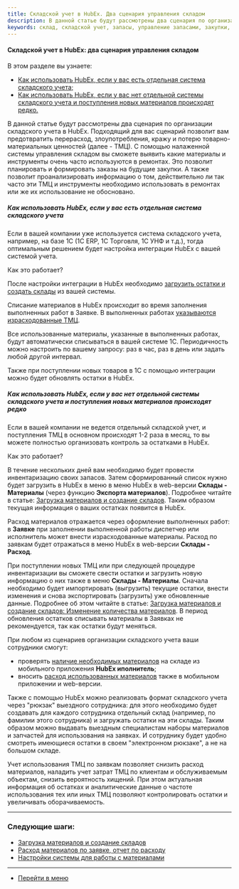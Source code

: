 ```yaml
---
title: Складской учет в HubEx. Два сценария управления складом
description: В данной статье будут рассмотрены два сценария по организации складского учета в HubEx. Подходящий для вас сценарий позволит вам предотвратить перерасход, злоупотребления, кражу и потерю товарно-материальных ценностей (далее - ТМЦ). 
keywords: склад, складской учет, запасы, управление запасами, закупки, расход, hubex, хабекс, хубекс, хабикс
---
```



#### Складской учет в HubEx: два сценария управления складом
В этом разделе вы узнаете:
<html>
<meta charset="utf-8">
<ul>
    <li><a href="#first">Как использовать HubEx, если у вас есть отдельная система складского учета;</a></li>
    <li><a href="#second">Как использовать HubEx, если у вас нет отдельной системы складского учета и поступления новых
        материалов происходят редко.</a></li>

</ul>
</html>
<body>

<p>В данной статье будут рассмотрены два сценария по организации складского учета в HubEx. Подходящий для вас сценарий
    позволит вам предотвратить перерасход, злоупотребления,
    кражу и потерю товарно-материальных ценностей (далее - ТМЦ). С помощью налаженной системы управления складом вы
    сможете выявить какие материалы и инструменты очень часто используются в ремонтах. Это позволит планировать и
    формировать заказы на будущие закупки. А также позволит проанализировать информацию о том, действительно ли так
    часто эти ТМЦ и инструменты необходимо использовать в ремонтах или же их использование не обосновано. </p>

<h5 id="first">Как использовать HubEx, если у вас есть отдельная система складского учета</h5>

<p>Если в вашей компании уже используется система складского учета, например, на базе 1С (1С ERP, 1С Торговля, 1С УНФ и
    т.д.), тогда оптимальным решением будет настройка интеграции HubEx с вашей системой учета.</p>
<p>Как это работает?</p>

<p>После настройки интеграции в HubEx необходимо <a href="https://wiki.hubex.ru/docs/FAQ/RU/user/Materials.html#matimp">загрузить
    остатки и создать склады</a> из вашей системы.</p>
<p>Списание материалов в HubEx происходит во время заполнения выполненных работ в Заявке. В выполненных работах
    <a href="https://wiki.hubex.ru/docs/FAQ/RU/user/Withdrawals.html">указываются израсходованные ТМЦ</a>.</p>
<p>Все использованные материалы, указанные в
    выполненных работах, будут автоматически списываться в вашей системе 1С. Периодичность можно настроить по вашему
    запросу: раз в час, раз в день или задать любой другой интервал. </p>

<p>Также при поступлении новых товаров в 1С с помощью интеграции можно будет обновлять остатки в HubEx.</p>


<h5 id="second">Как использовать HubEx, если у вас нет отдельной системы складского учета и поступления новых
    материалов происходят редко</h5>

<p>Если в вашей компании не ведется отдельный складской учет, и поступления ТМЦ в основном происходят 1-2 раза в месяц,
    то вы можете полностью организовать контроль за остатками в HubEx.</p>

<p>Как это работает?</p>

<p>В течение нескольких дней вам необходимо будет провести инвентаризацию своих запасов. Затем сформированный список
    нужно будет загрузить в HubEx в меню в меню HubEx в web-версии <strong>Склады - Материалы</strong> (через функцию
    <strong>Экспорта материалов</strong>).
    Подробнее читайте в статье: <a href="https://wiki.hubex.ru/docs/FAQ/RU/user/Materials.html">Загрузка материалов и
        создание складов</a>. Таким образом текущая информация о ваших остатках появится в HubEx.</p>
<p>Расход материалов отражается через оформление выполненных работ: в <strong>Заявке</strong> при заполнении выполненной
    работы диспетчер
    или исполнитель может внести израсходованные материалы. Расход по заявкам будет отражаться в меню HubEx в web-версии
    <strong>Склады - Расход</strong>.</p>

<p>При поступлении новых ТМЦ или при следующей процедуре инвентаризации вы сможете свести остатки и загрузить новую
    информацию о них также в меню <strong>Склады - Материалы</strong>. Сначала необходимо будет импортировать
    (выгрузить) текущие
    остатки, внести изменения и снова экспортировать (загрузить) уже обновленные данные. Подробнее об этом читайте в
    статье: <a
            href="https://wiki.hubex.ru/docs/FAQ/RU/user/Materials.html#count">Загрузка материалов и создание складов:
        Изменение количества материалов</a>. В период обновления остатков списывать материалы в Заявках не
    рекомендуется, так как остатки будут меняться.</p>


<p>При любом из сценариев организации складского учета ваши сотрудники смогут:</p>

<ul>
    <li>проверять <a href="https://wiki.hubex.ru/docs/FAQ/RU/user/Materials.html#wima">наличие необходимых
        материалов</a> на складе из мобильного приложения <strong>HubEx иполнитель</strong>;
    </li>
    <li>вносить <a href="https://wiki.hubex.ru/docs/FAQ/RU/user/Withdrawals.html">расход использованных материалов</a>
        также в мобильном приложении и web-версии.
    </li>
</ul>


<p>Также с помощью HubEx можно реализовать формат складского учета через "рюкзак" выездного сотрудника: для этого
    необходимо будет создавать для каждого сотрудника отдельный склад (например, по фамилии этого сотрудника) и
    загружать остатки на эти склады. Таким образом можно
    выдавать выездным специалистам наборы материалов и запчастей для использования на заявках. И сотруднику будет удобно
    смотреть имеющиеся остатки в своем "электронном рюкзаке", а не на большом складе. </p>

<p>Учет использования ТМЦ по заявкам позволяет снизить расход материалов, наладить учет затрат ТМЦ по клиентам и
обслуживаемым объектам, снизить вероятность хищений. При этом актуальная информация об остатках и аналитические
данные о частоте использования тех или иных ТМЦ позволяют контролировать остатки и увеличивать оборачиваемость.</p>

</body>


___
### Следующие шаги:
- [Загрузка материалов и создание складов](./Materials.md)
- [Расход материалов по заявке, отчет по расходу](./Withdrawals.md)
- [Настройки системы для работы с материалами](./SettingsWithMaterials.md)

___
- [Перейти в меню](http://wiki.hubex.ru)
